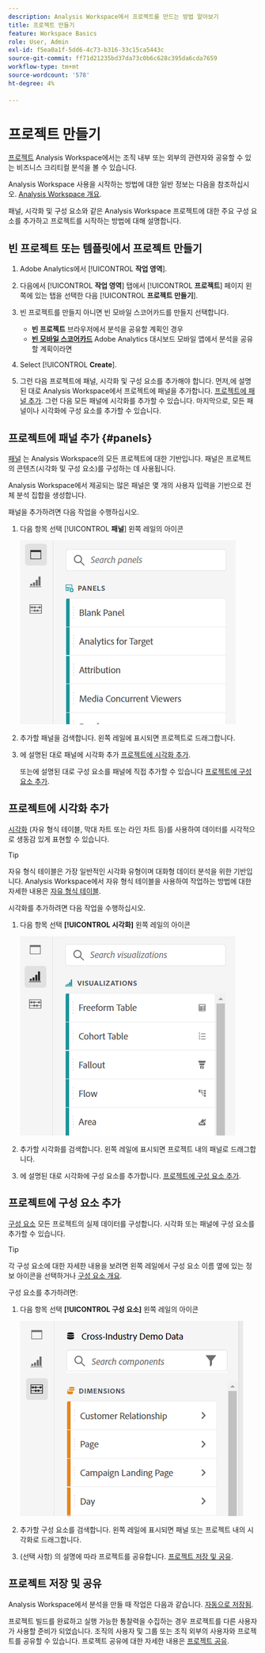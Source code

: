 ```yaml
---
description: Analysis Workspace에서 프로젝트를 만드는 방법 알아보기
title: 프로젝트 만들기
feature: Workspace Basics
role: User, Admin
exl-id: f5ea0a1f-5dd6-4c73-b316-33c15ca5443c
source-git-commit: ff71d21235bd37da73c0b6c628c395da6cda7659
workflow-type: tm+mt
source-wordcount: '578'
ht-degree: 4%

---
```


# 프로젝트 만들기

[프로젝트](/help/analysis-workspace/build-workspace-project/freeform-overview.md) Analysis Workspace에서는 조직 내부 또는 외부의 관련자와 공유할 수 있는 비즈니스 크리티컬 분석을 볼 수 있습니다.

Analysis Workspace 사용을 시작하는 방법에 대한 일반 정보는 다음을 참조하십시오. [Analysis Workspace 개요](/help/analysis-workspace/home.md).

패널, 시각화 및 구성 요소와 같은 Analysis Workspace 프로젝트에 대한 주요 구성 요소를 추가하고 프로젝트를 시작하는 방법에 대해 설명합니다.

## 빈 프로젝트 또는 템플릿에서 프로젝트 만들기

1. Adobe Analytics에서 [!UICONTROL **작업 영역**].

1. 다음에서 [!UICONTROL **작업 영역**] 탭에서 [!UICONTROL **프로젝트**] 페이지 왼쪽에 있는 탭을 선택한 다음 [!UICONTROL **프로젝트 만들기**].

1. 빈 프로젝트를 만들지 아니면 빈 모바일 스코어카드를 만들지 선택합니다.

   * **빈 프로젝트** 브라우저에서 분석을 공유할 계획인 경우
   * [**빈 모바일 스코어카드**](/help/mobile-app/curator.md) Adobe Analytics 대시보드 모바일 앱에서 분석을 공유할 계획이라면

1. Select [!UICONTROL **Create**].

1. 그런 다음 프로젝트에 패널, 시각화 및 구성 요소를 추가해야 합니다. 먼저,에 설명된 대로 Analysis Workspace에서 프로젝트에 패널을 추가합니다. [프로젝트에 패널 추가](#add-panels-to-the-project). 그런 다음 모든 패널에 시각화를 추가할 수 있습니다. 마지막으로, 모든 패널이나 시각화에 구성 요소를 추가할 수 있습니다.

## 프로젝트에 패널 추가 {#panels}

[패널](/help/analysis-workspace/c-panels/panels.md) 는 Analysis Workspace의 모든 프로젝트에 대한 기반입니다. 패널은 프로젝트의 콘텐츠(시각화 및 구성 요소)를 구성하는 데 사용됩니다.

Analysis Workspace에서 제공되는 많은 패널은 몇 개의 사용자 입력을 기반으로 전체 분석 집합을 생성합니다.

패널을 추가하려면 다음 작업을 수행하십시오.

1. 다음 항목 선택 [!UICONTROL **패널**] 왼쪽 레일의 아이콘

   ![](assets/build-panels.png)

1. 추가할 패널을 검색합니다. 왼쪽 레일에 표시되면 프로젝트로 드래그합니다.

1. 에 설명된 대로 패널에 시각화 추가 [프로젝트에 시각화 추가](#add-visualizations-to-the-project).

   또는에 설명된 대로 구성 요소를 패널에 직접 추가할 수 있습니다 [프로젝트에 구성 요소 추가](#add-components-to-the-project).

## 프로젝트에 시각화 추가

[시각화](/help/analysis-workspace/visualizations/freeform-analysis-visualizations.md) (자유 형식 테이블, 막대 차트 또는 라인 차트 등)를 사용하여 데이터를 시각적으로 생동감 있게 표현할 수 있습니다.

>[!TIP]
>
>자유 형식 테이블은 가장 일반적인 시각화 유형이며 대화형 데이터 분석을 위한 기반입니다. Analysis Workspace에서 자유 형식 테이블을 사용하여 작업하는 방법에 대한 자세한 내용은 [자유 형식 테이블](/help/analysis-workspace/visualizations/freeform-table/freeform-table.md).

시각화를 추가하려면 다음 작업을 수행하십시오.

1. 다음 항목 선택 **[!UICONTROL 시각화]** 왼쪽 레일의 아이콘

   ![](assets/build-visualizations.png)

1. 추가할 시각화를 검색합니다. 왼쪽 레일에 표시되면 프로젝트 내의 패널로 드래그합니다.

1. 에 설명된 대로 시각화에 구성 요소를 추가합니다. [프로젝트에 구성 요소 추가](#add-components-to-the-project).

## 프로젝트에 구성 요소 추가

[구성 요소](/help/components/overview.md) 모든 프로젝트의 실제 데이터를 구성합니다. 시각화 또는 패널에 구성 요소를 추가할 수 있습니다.

>[!TIP]
>
>각 구성 요소에 대한 자세한 내용을 보려면 왼쪽 레일에서 구성 요소 이름 옆에 있는 정보 아이콘을 선택하거나 [구성 요소 개요](/help/components/overview.md).

구성 요소를 추가하려면:

1. 다음 항목 선택 **[!UICONTROL 구성 요소]** 왼쪽 레일의 아이콘

   ![](assets/build-components.png)

1. 추가할 구성 요소를 검색합니다. 왼쪽 레일에 표시되면 패널 또는 프로젝트 내의 시각화로 드래그합니다.

1. (선택 사항) 의 설명에 따라 프로젝트를 공유합니다. [프로젝트 저장 및 공유](#save-and-share-the-project).

## 프로젝트 저장 및 공유

Analysis Workspace에서 분석을 만들 때 작업은 다음과 같습니다. [자동으로 저장됨](/help/analysis-workspace/build-workspace-project/save-projects.md).

프로젝트 빌드를 완료하고 실행 가능한 통찰력을 수집하는 경우 프로젝트를 다른 사용자가 사용할 준비가 되었습니다. 조직의 사용자 및 그룹 또는 조직 외부의 사용자와 프로젝트를 공유할 수 있습니다. 프로젝트 공유에 대한 자세한 내용은 [프로젝트 공유](/help/analysis-workspace/curate-share/share-projects.md).

